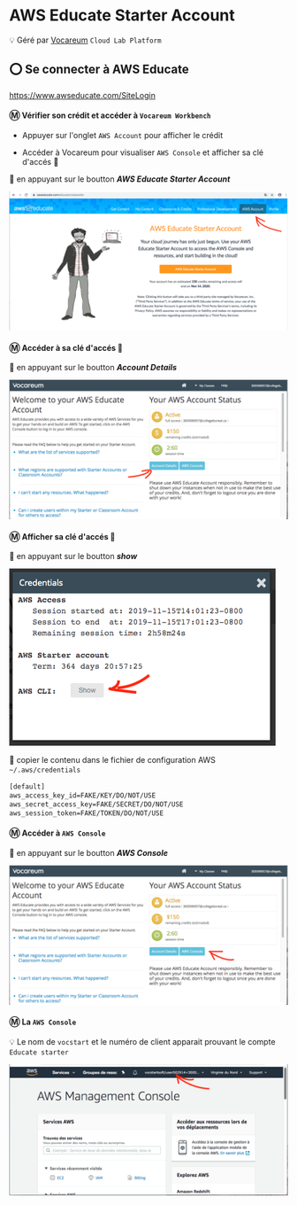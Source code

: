 # AWS Educate Starter Account 

:bulb: Géré par [Vocareum](https://www.vocareum.com/) `Cloud Lab Platform`

## :o: Se connecter à AWS Educate


https://www.awseducate.com/SiteLogin

#### :m: Vérifier son crédit et accéder à `Vocareum Workbench`

* Appuyer sur l'onglet `AWS Account` pour afficher le crédit

* Accéder à Vocareum pour visualiser `AWS Console` et afficher sa clé d'accés :key:

:pushpin: en appuyant sur le boutton ***AWS Educate Starter Account***

![image](images/AWSAccount.png)

#### :m: Accéder à sa clé d'accés :key:

:pushpin: en appuyant sur le boutton ***Account Details***

![image](images/VocareumConsoleDET.png)

#### :m: Afficher sa clé d'accés :key:

:pushpin: en appuyant sur le boutton ***show***

![image](images/Credentials.png)

:pushpin: copier le contenu dans le fichier de configuration AWS `~/.aws/credentials`

```
[default]
aws_access_key_id=FAKE/KEY/DO/NOT/USE
aws_secret_access_key=FAKE/SECRET/DO/NOT/USE
aws_session_token=FAKE/TOKEN/DO/NOT/USE
```

#### :m: Accéder à `AWS Console`

:pushpin: en appuyant sur le boutton ***AWS Console***

![image](images/VocareumConsoleAWS.png)

#### :m: La `AWS Console` 

:bulb: Le nom de `vocstart` et le numéro de client apparait prouvant le compte `Educate starter`

![image](images/VocareumAWSConsole.png)
